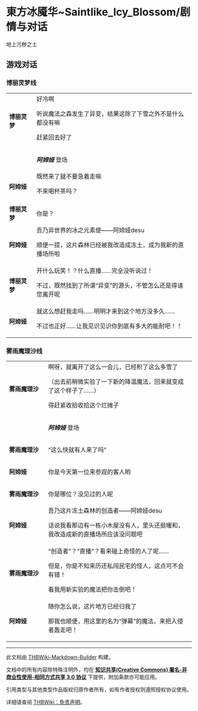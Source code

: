 # 東方冰魇华~Saintlike_Icy_Blossom/剧情与对话

<!-- source html: G:\repos\THBWiki-Markdown-Builder\THBWikiMarkdown\Temp\main\4\4f\ns0%3A%E6%9D%B1%E6%96%B9%E5%86%B0%E9%AD%87%E5%8D%8E%7ESaintlike_Icy_Blossom%2F%E5%89%A7%E6%83%85%E4%B8%8E%E5%AF%B9%E8%AF%9D.html -->

地上污秽之土

## 游戏对话
### 博丽灵梦线

<table>
<tbody><tr>
<td height="60px"><b>博丽灵梦</b></td>
<td>好冷啊
<p>听说魔法之森发生了异变，结果这除了下雪之外不是什么都没有嘛
</p><p>赶紧回去好了
</p>
</td></tr>
<tr>
<td height="60px"></td>
<td><i><b>阿媂娅</b></i>  登场
</td></tr>
<tr>
<td height="60px"><b>阿媂娅</b></td>
<td>既然来了就不要急着走嘛
<p>不来喝杯茶吗？
</p>
</td></tr>
<tr>
<td height="60px"><b>博丽灵梦</b></td>
<td>你是？
</td></tr>
<tr>
<td height="60px"><b>阿媂娅</b></td>
<td>吾乃异世界的冰之元素使——阿媂娅desu
<p>顺便一提，这片森林已经被我改造成冻土，成为我新的直播场所啦
</p>
</td></tr>
<tr>
<td height="60px"><b>博丽灵梦</b></td>
<td>开什么玩笑！？什么直播……完全没听说过！
<p>不过，既然找到了所谓“异变”的源头，不管怎么还是得请您离开呢
</p>
</td></tr>
<tr>
<td height="60px"><b>阿媂娅</b></td>
<td>就这么想赶我走吗……明明才来到这个地方没多久……
<p>不过也正好……让我见识见识你到底有多大的能耐吧！！
</p>
</td></tr></tbody></table>


### 雾雨魔理沙线

<table>
<tbody><tr>
<td width="90px,height=60px"><b>雾雨魔理沙</b></td>
<td>啊呀，就离开了这么一会儿，已经积了这么多雪了
<p>（出去前稍微实验了一下新的降温魔法，回来就变成了这个样子了……）
</p><p>得赶紧收拾收拾这个烂摊子
</p>
</td></tr>
<tr>
<td height="60px"></td>
<td><i><b>阿媂娅</b></i> 登场
</td></tr>
<tr>
<td height="60px"><b>雾雨魔理沙</b></td>
<td>“这么快就有人来了吗”
</td></tr>
<tr>
<td height="60px"><b>阿媂娅</b></td>
<td>你是今天第一位来参观的客人哟
</td></tr>
<tr>
<td height="60px"><b>雾雨魔理沙</b></td>
<td>你是哪位？没见过的人呢
</td></tr>
<tr>
<td height="60px"><b>阿媂娅</b></td>
<td>吾乃这片冻土森林的创造者——阿媂娅desu
<p>话说我看那边有一栋小木屋没有人，里头还挺暖和，我改造成新的直播场所应该没问题吧
</p>
</td></tr>
<tr>
<td height="60px"><b>雾雨魔理沙</b></td>
<td>“创造者”？“直播”？看来碰上奇怪的人了呢……
<p>但是，你是不知来历还私闯民宅的怪人，这点可不会有错！
</p><p>看我用新实验的魔法把你击倒吧！
</p>
</td></tr>
<tr>
<td height="60px"><b>阿媂娅</b></td>
<td>随你怎么说，这片地方已经归我了
<p>那我也顺便，用这里的名为“弹幕”的魔法，来把入侵者轰走吧！
</p>
</td></tr></tbody></table>






---

此文档由 [THBWiki-Markdown-Builder](https://github.com/Delsin-Yu/THBWiki-Markdown-Builder) 构建。

文档中的所有内容除特殊注明外，均在 [**知识共享(Creative Commons) 署名-非商业性使用-相同方式共享 3.0 协议**](https://creativecommons.org/licenses/by-sa/3.0/deed.zh-hans) 下提供，附加条款亦可能应用。

引用类型与其他类型作品版权归原作者所有，如有作者授权则遵照授权协议使用。

详细请查阅 [THBWiki：免责声明](https://thbwiki.cc/THBWiki:%E5%85%8D%E8%B4%A3%E5%A3%B0%E6%98%8E)。


